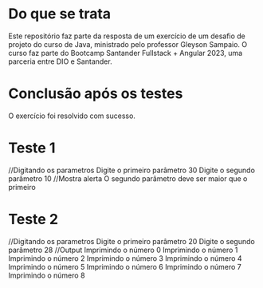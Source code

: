 # Do que se trata

Este repositório faz parte da resposta de um exercício de um desafio de projeto do curso de Java, ministrado pelo professor Gleyson Sampaio. O curso faz parte do Bootcamp Santander Fullstack + Angular 2023, uma parceria entre DIO e Santander.

# Conclusão após os testes

O exercício foi resolvido com sucesso.

# Teste 1

//Digitando os parametros
Digite o primeiro parâmetro
30
Digite o segundo parâmetro
10
//Mostra alerta
O segundo parâmetro deve ser maior que o primeiro

# Teste 2

//Digitando os parametros
Digite o primeiro parâmetro
20
Digite o segundo parâmetro
28
//Output
Imprimindo o número 0
Imprimindo o número 1
Imprimindo o número 2
Imprimindo o número 3
Imprimindo o número 4
Imprimindo o número 5
Imprimindo o número 6
Imprimindo o número 7
Imprimindo o número 8


